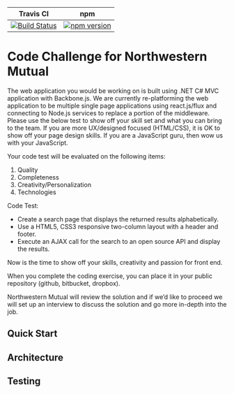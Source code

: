 | Travis CI | npm |
| :-: | :-: |
| [![Build Status](https://travis-ci.org/dperuo/riker-ipsum.svg?branch=master)](https://travis-ci.org/dperuo/riker-ipsum) | [![npm version](https://badge.fury.io/js/riker-ipsum.svg)](http://badge.fury.io/js/riker-ipsum) |

# Code Challenge for Northwestern Mutual

The web application you would be working on is built using .NET C# MVC application with Backbone.js. We are currently re-platforming the web application to be multiple single page applications using react.js/flux and connecting to Node.js services to replace a portion of the middleware. Please use the below test to show off your skill set and what you can bring to the team. If you are more UX/designed focused (HTML/CSS), it is OK to show off your page design skills. If you are a JavaScript guru, then wow us with your JavaScript.

Your code test will be evaluated on the following items:

1. Quality
2. Completeness
3. Creativity/Personalization
4. Technologies

Code Test:

- Create a search page that displays the returned results alphabetically.
- Use a HTML5, CSS3 responsive two-column layout with a header and footer.
- Execute an AJAX call for the search to an open source API and display the results.

Now is the time to show off your skills, creativity and passion for front end.

When you complete the coding exercise, you can place it in your public repository (github, bitbucket, dropbox).

Northwestern Mutual will review the solution and if we’d like to proceed we will set up an interview to discuss the solution and go more in-depth into the job.

## Quick Start

## Architecture

## Testing
